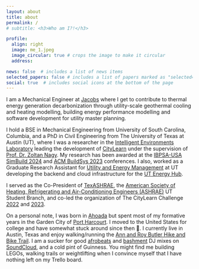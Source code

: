 ```yaml
---
layout: about
title: about
permalink: /
# subtitle: <h3>Who am I?!</h3>

profile:
  align: right
  image: me_1.jpeg
  image_circular: true # crops the image to make it circular
  address:

news: false  # includes a list of news items
selected_papers: false # includes a list of papers marked as "selected={true}"
social: true  # includes social icons at the bottom of the page
---
```


I am a Mechanical Engineer at [Jacobs](https://www.jacobs.com) where I get to contribute to thermal energy generation decarbonization through utility-scale geothermal cooling and heating modelling, building energy performance modelling and software development for utility master planning.

I hold a BSE in Mechanical Engineering from University of South Carolina, Columbia, and a PhD in Civil Engineering from The University of Texas at Austin (UT), where I was a researcher in the [Intelligent Environments Laboratory](https://www.ie-lab.org) leading the development of [CityLearn](https://www.citylearn.net) under the supervision of [Prof. Dr. Zoltan Nagy](https://www.ie-lab.org/author/zoltan-nagy/). My research has been awarded at the [IBPSA-USA SimBuild 2024](https://ibpsa.us/simbuild-2024-celebrating-two-decades/) and [ACM BuildSys 2023](https://buildsys.acm.org/2023/) conferences. I also, worked as a Graduate Research Assistant for [Utility and Energy Management](https://utilities.utexas.edu) at UT developing the backend and cloud infrastructure for the [UT Energy Hub](https://utenergyhub.utilities.utexas.edu/login).

I served as the Co-President of [TexASHRAE](https://sites.utexas.edu/ashrae/), the [American Society of Heating, Refrigerating and Air-Conditioning Engineers (ASHRAE)](https://www.ashrae.org) UT Student Branch, and co-led the organization of The CityLearn Challenge [2022](https://www.aicrowd.com/challenges/neurips-2022-citylearn-challenge) and [2023](https://www.aicrowd.com/challenges/neurips-2023-citylearn-challenge).

On a personal note, I was born in [Ahoada](https://en.wikipedia.org/wiki/Ahoada) but spent most of my formative years in the Garden City of [Port Harcourt](https://en.wikipedia.org/wiki/Port_Harcourt). I moved to the United States for college and have somewhat stuck around since then :slightly_smiling_face:. I currently live in Austin, Texas and enjoy walking/running the [Ann and Roy Butler Hike and Bike Trail](https://www.austintexas.gov/sites/default/files/files/Parks/GIS/AnnRoyButlerTrailUpdate.pdf). I am a sucker for good [afrobeats](https://en.wikipedia.org/wiki/Afrobeats) and [bashment](https://en.wikipedia.org/wiki/Dancehall) DJ mixes on [SoundCloud](https://soundcloud.com/kingsley-nweye), and a cold pint of Guinness. You might find me building LEGOs, walking trails or weightlifting when I convince myself that I have nothing left on my Trello board.

<!-- I had spent my Summer 2024 interning  where I learned about the engineering design work that goes into building thermal energy networks as well as the efforts required for campus and district master planning. It was a great opportunity to also develop my energy modeling and software development skills, while learning from the engineer's at the [world's number one design firm](https://www.enr.com/toplists/2023-top-500-design-firms-preview)! -->

<!-- Born in [Ahoada](https://en.wikipedia.org/wiki/Ahoada), in the southern part of Nigeria, I am of the [Ekpeye](https://en.wikipedia.org/wiki/Ekpeye_people) and [Igbo](https://en.wikipedia.org/wiki/Igbo_people) tribes. I spent most of my formative years in the garden city of [Port Harcourt](https://en.wikipedia.org/wiki/Port_Harcourt) but moved to the United States for college and have somewhat stuck around since then :slightly_smiling_face:. I am a sucker for good [afrobeats](https://en.wikipedia.org/wiki/Afrobeats) and [bashment](https://en.wikipedia.org/wiki/Dancehall) DJ mixes on [SoundCloud](https://soundcloud.com/kingsley-nweye), cheap wine, Guinness and [jollof](https://en.wikipedia.org/wiki/Jollof_rice) rice. You might find me building LEGOs or weightlifting in the gym when I convince myself that I have nothing left on my Trello board. -->

<!-- My research interests include occupant-centric control of distributed energy resources, energy flexibility of grid-interactive efficient buildings (GEBs) and the use of reinforcement learning for building energy systems control towards building electrification and decarbonization.  -->
